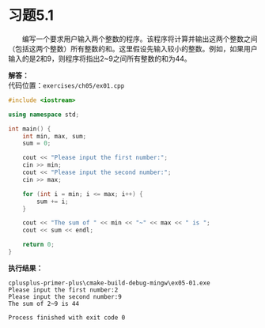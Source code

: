 # 习题5.1

&emsp;&emsp;编写一个要求用户输入两个整数的程序。该程序将计算并输出这两个整数之间（包括这两个整数）所有整数的和。这里假设先输入较小的整数。例如，如果用户输入的是2和9，则程序将指出2~9之间所有整数的和为44。

**解答：**  
代码位置：`exercises/ch05/ex01.cpp`
```c++
#include <iostream>

using namespace std;

int main() {
    int min, max, sum;
    sum = 0;

    cout << "Please input the first number:";
    cin >> min;
    cout << "Please input the second number:";
    cin >> max;

    for (int i = min; i <= max; i++) {
        sum += i;
    }

    cout << "The sum of " << min << "~" << max << " is ";
    cout << sum << endl;

    return 0;
}
```

**执行结果：**  
```
cplusplus-primer-plus\cmake-build-debug-mingw\ex05-01.exe
Please input the first number:2
Please input the second number:9
The sum of 2~9 is 44

Process finished with exit code 0
```